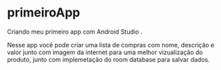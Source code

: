 # primeiroApp
Criando meu primeiro app com Android Studio .

Nesse app você pode criar uma lista de compras com nome, descrição e valor junto com imagem da internet para uma melhor vizualização do produto, junto com implemetação do room database para salvar dados.
